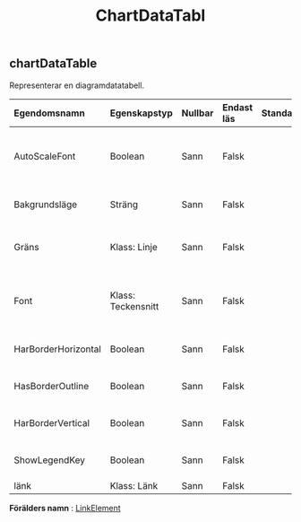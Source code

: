 ﻿---
title: ChartDataTabl
second_title: Aspose.Cells Cloud Documen
type: docs
url: /sv/specification/model/chartdatatable/
description: "Aspose.Cells Molnmodellspecifikation: ChartDataTable. Hantera enkelt Excel och andra kalkylarksdokument med funktioner som att öppna, generera, redigera, dela, slå samman, jämföra och konvertera"
kwords: Excel, Office, Kalkylblad, Cloud REST API, ChartDataTable
weight: 50
---
## **chartDataTable**

 Representerar en diagramdatatabell.

| Egendomsnamn| Egenskapstyp| Nullbar| Endast läs| Standardvärde| Beskrivning|
|:- |:- |:- |:- |:- |:- |
| AutoScaleFont| Boolean| Sann| Falsk||Sant om texten i objektet ändrar teckenstorlek när objektstorleken ändras. Standardvärdet är True.|
| Bakgrundsläge| Sträng| Sann| Falsk|| Hämtar och ställer in visningsläget för bakgrunden|
| Gräns| Klass: Linje| Sann| Falsk|| Returnerar ett Border-objekt som representerar objektets kant|
| Font| Klass: Teckensnitt| Sann| Falsk|| Hämtar ett objekt som representerar teckensnittsinställningen för den angivna diagramdatatabellen.|
| HarBorderHorizontal| Boolean| Sann| Falsk|| Sant om diagramdatatabellen har horisontella cellkanter|
| HasBorderOutline| Boolean| Sann| Falsk|| Sant om diagramdatatabellen har konturgränser|
| HarBorderVertical| Boolean| Sann| Falsk|| Sant om diagramdatatabellen har vertikala cellkanter|
| ShowLegendKey| Boolean| Sann| Falsk|| Sant om nyckeln för dataetikettförklaringen är synlig.|
| länk| Klass: Länk| Sann| Falsk|||

**Förälders namn** : [LinkElement](/specification/model/linkelement)

